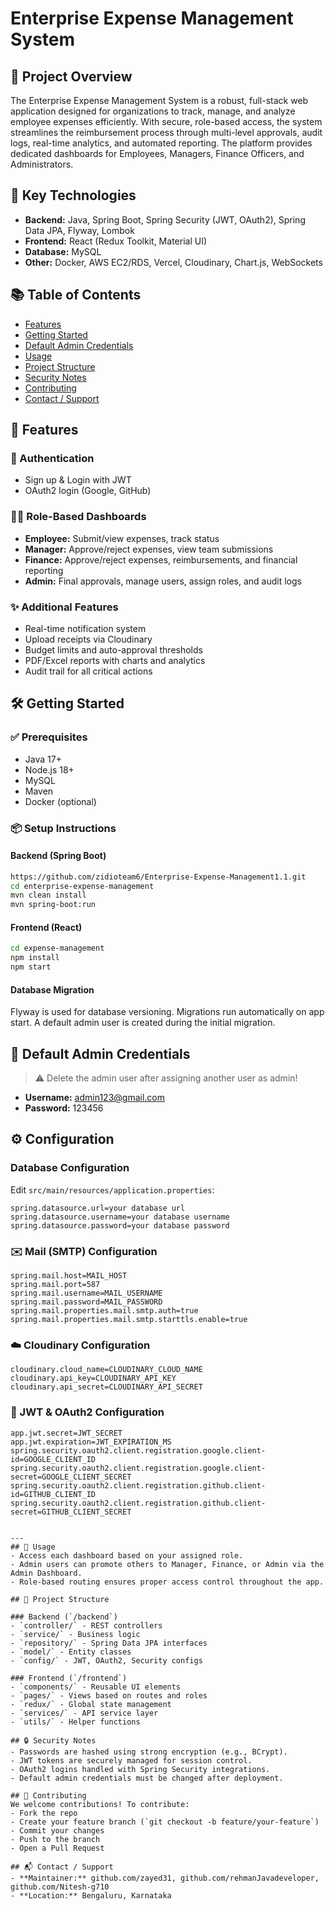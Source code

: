 # Enterprise Expense Management System

## 📝 Project Overview
The Enterprise Expense Management System is a robust, full-stack web application designed for organizations to track, manage, and analyze employee expenses efficiently. With secure, role-based access, the system streamlines the reimbursement process through multi-level approvals, audit logs, real-time analytics, and automated reporting. The platform provides dedicated dashboards for Employees, Managers, Finance Officers, and Administrators.

## 🔧 Key Technologies
- **Backend:** Java, Spring Boot, Spring Security (JWT, OAuth2), Spring Data JPA, Flyway, Lombok
- **Frontend:** React (Redux Toolkit, Material UI)
- **Database:** MySQL
- **Other:** Docker, AWS EC2/RDS, Vercel, Cloudinary, Chart.js, WebSockets

## 📚 Table of Contents
- [Features](#features)
- [Getting Started](#getting-started)
- [Default Admin Credentials](#default-admin-credentials)
- [Usage](#usage)
- [Project Structure](#project-structure)
- [Security Notes](#security-notes)
- [Contributing](#contributing)
- [Contact / Support](#contact--support)

## 🚀 Features

### 🔐 Authentication
- Sign up & Login with JWT
- OAuth2 login (Google, GitHub)

### 🧑‍💼 Role-Based Dashboards
- **Employee:** Submit/view expenses, track status
- **Manager:** Approve/reject expenses, view team submissions
- **Finance:** Approve/reject expenses, reimbursements, and financial reporting
- **Admin:** Final approvals, manage users, assign roles, and audit logs

### ✨ Additional Features
- Real-time notification system
- Upload receipts via Cloudinary
- Budget limits and auto-approval thresholds
- PDF/Excel reports with charts and analytics
- Audit trail for all critical actions

## 🛠 Getting Started

### ✅ Prerequisites
- Java 17+
- Node.js 18+
- MySQL
- Maven
- Docker (optional)

### 📦 Setup Instructions

#### Backend (Spring Boot)
```bash
https://github.com/zidioteam6/Enterprise-Expense-Management1.1.git
cd enterprise-expense-management
mvn clean install
mvn spring-boot:run
```

#### Frontend (React)
```bash
cd expense-management
npm install
npm start
```

#### Database Migration
Flyway is used for database versioning. Migrations run automatically on app start. A default admin user is created during the initial migration.

## 🔑 Default Admin Credentials
> ⚠️ Delete the admin user after assigning another user as admin!
- **Username:** admin123@gmail.com
- **Password:** 123456

## ⚙️ Configuration

### Database Configuration
Edit `src/main/resources/application.properties`:

```properties
spring.datasource.url=your database url
spring.datasource.username=your database username
spring.datasource.password=your database password
```

### ✉️ Mail (SMTP) Configuration

```properties
spring.mail.host=MAIL_HOST
spring.mail.port=587
spring.mail.username=MAIL_USERNAME
spring.mail.password=MAIL_PASSWORD
spring.mail.properties.mail.smtp.auth=true
spring.mail.properties.mail.smtp.starttls.enable=true
```

### ☁️ Cloudinary Configuration

```properties
cloudinary.cloud_name=CLOUDINARY_CLOUD_NAME
cloudinary.api_key=CLOUDINARY_API_KEY
cloudinary.api_secret=CLOUDINARY_API_SECRET
```

### 🔐 JWT & OAuth2 Configuration

```properties
app.jwt.secret=JWT_SECRET
app.jwt.expiration=JWT_EXPIRATION_MS
spring.security.oauth2.client.registration.google.client-id=GOOGLE_CLIENT_ID
spring.security.oauth2.client.registration.google.client-secret=GOOGLE_CLIENT_SECRET
spring.security.oauth2.client.registration.github.client-id=GITHUB_CLIENT_ID
spring.security.oauth2.client.registration.github.client-secret=GITHUB_CLIENT_SECRET
```
```

---
## 👥 Usage
- Access each dashboard based on your assigned role.
- Admin users can promote others to Manager, Finance, or Admin via the Admin Dashboard.
- Role-based routing ensures proper access control throughout the app.

## 📁 Project Structure

### Backend (`/backend`)
- `controller/` - REST controllers
- `service/` - Business logic
- `repository/` - Spring Data JPA interfaces
- `model/` - Entity classes
- `config/` - JWT, OAuth2, Security configs

### Frontend (`/frontend`)
- `components/` - Reusable UI elements
- `pages/` - Views based on routes and roles
- `redux/` - Global state management
- `services/` - API service layer
- `utils/` - Helper functions

## 🔒 Security Notes
- Passwords are hashed using strong encryption (e.g., BCrypt).
- JWT tokens are securely managed for session control.
- OAuth2 logins handled with Spring Security integrations.
- Default admin credentials must be changed after deployment.

## 🤝 Contributing
We welcome contributions! To contribute:
- Fork the repo
- Create your feature branch (`git checkout -b feature/your-feature`)
- Commit your changes
- Push to the branch
- Open a Pull Request

## 📬 Contact / Support
- **Maintainer:** github.com/zayed31, github.com/rehmanJavadeveloper, github.com/Nitesh-g710
- **Location:** Bengaluru, Karnataka
